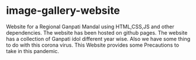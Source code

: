 # image-gallery-website
Website for a Regional Ganpati Mandal using HTML,CSS,JS and other dependencies.
The website has been hosted on github pages.
The website has a collection of Ganpati idol different year wise.
Also we have some thing to do with this corona virus. 
This Website provides some Precautions to take in this pandemic.
